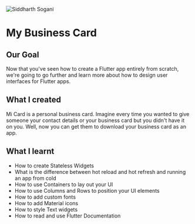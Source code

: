 ![Siddharth Sogani](https://ampdigital.s3.us-west-2.amazonaws.com/Screenshot%202021-01-19%20at%2012.44.28%20PM.png)

# My Business Card

## Our Goal

Now that you've seen how to create a Flutter app entirely from scratch, we're going to go further and learn more about how to design user interfaces for Flutter apps.

## What I created

Mi Card is a personal business card. Imagine every time you wanted to give someone your contact details or your business card but you didn't have it on you. Well, now you can get them to download your business card as an app.

## What I learnt

* How to create Stateless Widgets
* What is the difference between hot reload and hot refresh and running an app from cold
* How to use Containers to lay out your UI
* How to use Columns and Rows to position your UI elements
* How to add custom fonts
* How to add Material icons
* How to style Text widgets
* How to read and use Flutter Documentation
